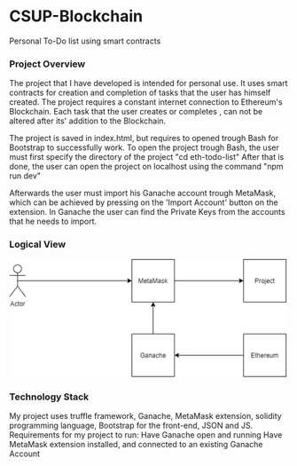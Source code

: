 # CSUP-Blockchain

Personal To-Do list using smart contracts

### Project Overview

The project that I have developed is intended for personal use. It uses smart contracts for creation and completion of tasks that the user has himself created. The project requires a constant internet connection to Ethereum's Blockchain. Each task that the user creates or completes , can not be altered after its' addition to the Blockchain.

The project is saved in index.html, but requires to opened trough Bash for Bootstrap to successfully work.
To open the project trough Bash, the user must first specify the directory of the project
"cd eth-todo-list"
After that is done, the user can open the project on localhost using the command
"npm run dev"

Afterwards the user must import his Ganache account trough MetaMask, which can be achieved by pressing on the 'Import Account' button on the extension. In Ganache the user can find the Private Keys from the accounts that he needs to import.


### Logical View

<img src="https://raw.githubusercontent.com/Idzo721/CSUP-Blockchain/master/Project_Connection.png" width = "500"> 


### Technology Stack

My project uses truffle framework, Ganache, MetaMask extension, solidity programming language, Bootstrap for the front-end, JSON and JS.
Requirements for my project to run:
Have Ganache open and running
Have MetaMask extension installed, and connected to an existing Ganache Account
